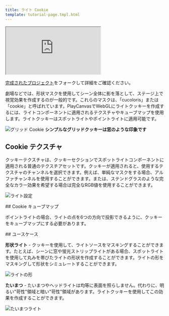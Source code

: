 ```yaml
---
title: ライト Cookie
template: tutorial-page.tmpl.html
---
```


<iframe src="https://playcanv.as/p/AGtssoOU/"></iframe>

[完成されたプロジェクト][1]をフォークして詳細をご確認ください。

劇場などでは、形状マスクを使用してシーン全体に影を落として、ステージ上で視覚効果を作成するのが一般的です。これらのマスクは、「cucoloris」または「cookie」と呼ばれています。PlayCanvasでWebGLにライトクッキーを作成するには、ライトコンポーネントに適用されるテクスチャやキューブマップを使用します。ライトクッキーはスポットライトやポイントライトに適用可能です。

![グリッド Cookie][2]
**シンプルなグリッドクッキーは窓のような印象です**

## Cookie テクスチャ

クッキーテクスチャは、クッキーセクションでスポットライトコンポーネントに適用される普通のテクスチアセットです。クッキーが適用されると、使用するテクスチャのチャンネルを選択できます。例えば、単純なマスクをする場合、アルファチャンネルを使用することができます。または、ステンドグラスのような完全なカラー効果を希望する場合は完全なRGB値を使用することができます。

![ライト設定][3]

## Cookie キューブマップ

ポイントライトの場合、ライトの点を6つの方向で投影できるように、クッキーをキューブマップにする必要があります。

## ユースケース

**形状ライト** - クッキーを使用して、ライトソースをマスキングすることができます。たとえば、シーンに窓や蛍光ストリップライトがある場合、スポットライトを使用して丸みを帯びたライトの形状を作成することができます。ライトの形をマスキングして形状をシミュレートすることができます。

![ライトの形][5]

**たいまつ** - たいまつやヘッドライトは均等に表面を照らしません。代わりに、明るい"苛性"領域と暗い"苛性"領域があります。ライトクッキーを使用してこの効果を作成することができます。

![たいまつライト][4]

[1]: https://playcanvas.com/project/409793/overview/example-light-cookies
[2]: /images/tutorials/intermediate/light-cookies/window-cookie.jpg
[3]: /images/tutorials/intermediate/light-cookies/cookie-setting.jpg
[4]: /images/tutorials/intermediate/light-cookies/torch-cookie.jpg
[5]: /images/tutorials/intermediate/light-cookies/square-cookie.jpg

